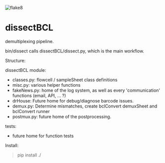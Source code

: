 ![flake8](https://github.com/WardDeb/dissectBCL/actions/workflows/flake/badge.svg)

# dissectBCL
demultiplexing pipeline.

bin/dissect calls dissectBCL/dissect.py, which is the main workflow.

Structure:  

dissectBCL module:  
  - classes.py: flowcell / sampleSheet class definitions
  - misc.py: various helper functions
  - fakeNews.py: home of the log system, as well as every 'communication' functions (email, API, ... ?)
  - drHouse: Future home for debug/diagnose barcode issues.
  - demux.py: Determine mismatches, create bclConvert demuxSheet and bclConvert runner
  - postmux.py: future home of the postprocessing.

tests:
  - future home for function tests


Install:

>  pip install ./
